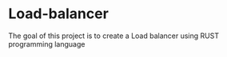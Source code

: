 # Load-balancer
The goal of this project is to create a Load balancer using RUST programming language


